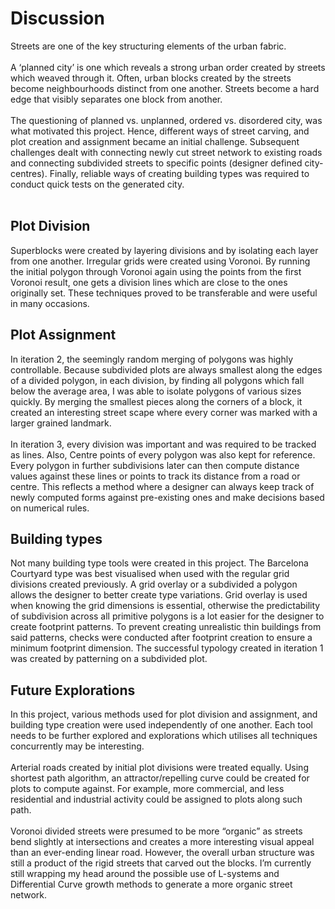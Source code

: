 # Discussion

Streets are one of the key structuring elements of the urban fabric. 
<br><br>
A ‘planned city’ is one which reveals a strong urban order created by streets which weaved through it. Often, urban blocks created by the streets become neighbourhoods distinct from one another. Streets become a hard edge that visibly separates one block from another.
<br><br>
The questioning of planned vs. unplanned, ordered vs. disordered city, was what motivated this project. Hence, different ways of street carving, and plot creation and assignment became an initial challenge. Subsequent challenges dealt with connecting newly cut street network to existing roads and connecting subdivided streets to specific points (designer defined city-centres). Finally, reliable ways of creating building types was required to conduct quick tests on the generated city.
<br><br>

## Plot Division

Superblocks were created by layering divisions and by isolating each layer from one another. Irregular grids were created using Voronoi. By running the initial polygon through Voronoi again using the points from the first Voronoi result, one gets a division lines which are close to the ones originally set. These techniques proved to be transferable and were useful in many occasions.

## Plot Assignment

In iteration 2, the seemingly random merging of polygons was highly controllable. Because subdivided plots are always smallest along the edges of a divided polygon, in each division, by finding all polygons which fall below the average area, I was able to isolate polygons of various sizes quickly. By merging the smallest pieces along the corners of a block, it created an interesting street scape where every corner was marked with a larger grained landmark.
<br><br>
In iteration 3, every division was important and was required to be tracked as lines. Also, Centre points of every polygon was also kept for reference. Every polygon in further subdivisions later can then compute distance values against these lines or points to track its distance from a road or centre. This reflects a method where a designer can always keep track of newly computed forms against pre-existing ones and make decisions based on numerical rules.

## Building types
Not many building type tools were created in this project. The Barcelona Courtyard type was best visualised when used with the regular grid divisions created previously. A grid overlay or a subdivided a polygon allows the designer to better create type variations. Grid overlay is used when knowing the grid dimensions is essential, otherwise the predictability of subdivision across all primitive polygons is a lot easier for the designer to create footprint patterns. To prevent creating unrealistic thin buildings from said patterns, checks were conducted after footprint creation to ensure a minimum footprint dimension. The successful typology created in iteration 1 was created by patterning on a subdivided plot.

## Future Explorations
In this project, various methods used for plot division and assignment, and building type creation were used independently of one another. Each tool needs to be further explored and explorations which utilises all techniques concurrently may be interesting.
<br><br>
Arterial roads created by initial plot divisions were treated equally. Using shortest path algorithm, an attractor/repelling curve could be created for plots to compute against. For example, more commercial, and less residential and industrial activity could be assigned to plots along such path. 
<br><br>
Voronoi divided streets were presumed to be more “organic” as streets bend slightly at intersections and creates a more interesting visual appeal than an ever-ending linear road. However, the overall urban structure was still a product of the rigid streets that carved out the blocks. I’m currently still wrapping my head around the possible use of L-systems and Differential Curve growth methods to generate a more organic street network.



